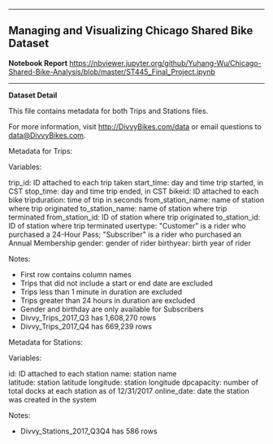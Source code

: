 ***

## Managing and Visualizing Chicago Shared Bike Dataset

**Notebook Report**
https://nbviewer.jupyter.org/github/Yuhang-Wu/Chicago-Shared-Bike-Analysis/blob/master/ST445_Final_Project.ipynb

***

**Dataset Detail**

This file contains metadata for both Trips and Stations files.

For more information, visit http://DivvyBikes.com/data or email questions to data@DivvyBikes.com. 


Metadata for Trips:

Variables:

trip_id: ID attached to each trip taken
start_time: day and time trip started, in CST
stop_time: day and time trip ended, in CST
bikeid: ID attached to each bike
tripduration: time of trip in seconds 
from_station_name: name of station where trip originated
to_station_name: name of station where trip terminated 
from_station_id: ID of station where trip originated
to_station_id: ID of station where trip terminated
usertype: "Customer" is a rider who purchased a 24-Hour Pass; "Subscriber" is a rider who purchased an Annual Membership
gender: gender of rider 
birthyear: birth year of rider


Notes:

* First row contains column names
* Trips that did not include a start or end date are excluded
* Trips less than 1 minute in duration are excluded
* Trips greater than 24 hours in duration are excluded
* Gender and birthday are only available for Subscribers
* Divvy_Trips_2017_Q3 has 1,608,270 rows
* Divvy_Trips_2017_Q4 has 669,239 rows



Metadata for Stations:

Variables:

id: ID attached to each station
name: station name    
latitude: station latitude
longitude: station longitude
dpcapacity: number of total docks at each station as of 12/31/2017
online_date: date the station was created in the system

Notes:

* Divvy_Stations_2017_Q3Q4 has 586 rows
